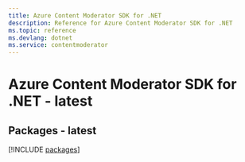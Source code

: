 ```yaml
---
title: Azure Content Moderator SDK for .NET
description: Reference for Azure Content Moderator SDK for .NET
ms.topic: reference
ms.devlang: dotnet
ms.service: contentmoderator
---
```

# Azure Content Moderator SDK for .NET - latest
## Packages - latest
[!INCLUDE [packages](content-moderator-index.md)]

